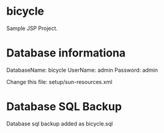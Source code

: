 # bicycle
Sample JSP Project.

Database informationa
=====================
DatabaseName: bicycle
UserName: admin
Password: admin

Change this file: setup/sun-resources.xml

Database SQL Backup
===================
Database sql backup added as bicycle.sql
